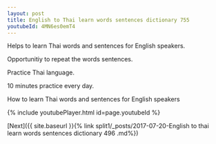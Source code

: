 ```yaml
---
layout: post
title: English to Thai learn words sentences dictionary 755 
youtubeId: 4MN6es0emT4
---
```

 
 
Helps to learn Thai words and sentences for English speakers.

Opportunitiy to repeat the words sentences. 

Practice Thai language. 
 
10 minutes practice every day. 
 
How to learn Thai words and sentences for English speakers 
 
{% include youtubePlayer.html id=page.youtubeId %}
 
 
[Next]({{ site.baseurl }}{% link  split1/_posts/2017-07-20-English to thai learn words sentences dictionary 496 .md%})
 
